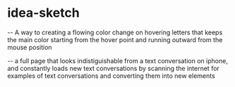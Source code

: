 # idea-sketch

-- A way to creating a flowing color change on hovering letters that keeps the main color starting from the hover point and running outward from the mouse position

-- a full page that looks indistiguishable from a text conversation on iphone, and constantly loads new text conversations by scanning the internet for examples of text conversations and converting them into new elements
